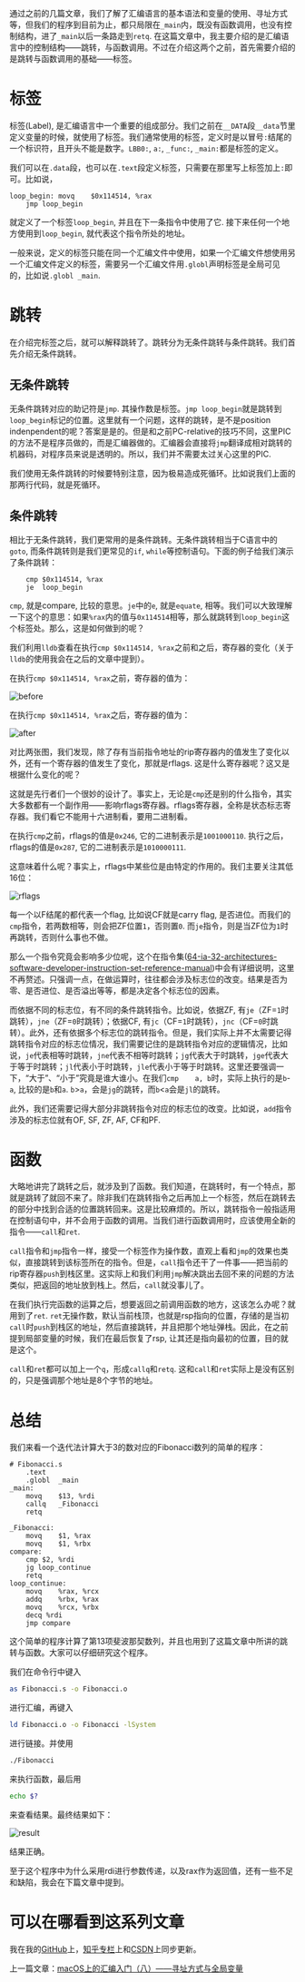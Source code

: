 通过之前的几篇文章，我们了解了汇编语言的基本语法和变量的使用、寻址方式等，但我们的程序到目前为止，都只局限在`_main`内，既没有函数调用，也没有控制结构，进了`_main`以后一条路走到`retq`. 在这篇文章中，我主要介绍的是汇编语言中的控制结构——跳转，与函数调用。不过在介绍这两个之前，首先需要介绍的是跳转与函数调用的基础——标签。

# 标签

标签(Label), 是汇编语言中一个重要的组成部分。我们之前在`__DATA`段`__data`节里定义变量的时候，就使用了标签。我们通常使用的标签，定义时是以冒号`:`结尾的一个标识符，且开头不能是数字。`LBB0:`, `a:`, `_func:`, `_main:`都是标签的定义。

我们可以在`.data`段，也可以在`.text`段定义标签，只需要在那里写上标签加上`:`即可。比如说，

```assembly
loop_begin:	movq	$0x114514, %rax
	jmp	loop_begin
```

就定义了一个标签`loop_begin`, 并且在下一条指令中使用了它. 接下来任何一个地方使用到`loop_begin`, 就代表这个指令所处的地址。

一般来说，定义的标签只能在同一个汇编文件中使用，如果一个汇编文件想使用另一个汇编文件定义的标签，需要另一个汇编文件用`.globl`声明标签是全局可见的，比如说`.globl	_main`.

# 跳转

在介绍完标签之后，就可以解释跳转了。跳转分为无条件跳转与条件跳转。我们首先介绍无条件跳转。

## 无条件跳转

无条件跳转对应的助记符是`jmp`. 其操作数是标签。`jmp	loop_begin`就是跳转到`loop_begin`标记的位置。这里就有一个问题，这样的跳转，是不是position indenpendent的呢？答案是是的。但是和之前PC-relative的技巧不同，这里PIC的方法不是程序员做的，而是汇编器做的。汇编器会直接将`jmp`翻译成相对跳转的机器码，对程序员来说是透明的。所以，我们并不需要太过关心这里的PIC.

我们使用无条件跳转的时候要特别注意，因为极易造成死循环。比如说我们上面的那两行代码，就是死循环。

## 条件跳转

相比于无条件跳转，我们更常用的是条件跳转。无条件跳转相当于C语言中的`goto`, 而条件跳转则是我们更常见的`if`, `while`等控制语句。下面的例子给我们演示了条件跳转：

```assembly
	cmp	$0x114514, %rax
	je	loop_begin
```

`cmp`, 就是compare, 比较的意思。`je`中的`e`, 就是`equate`, 相等。我们可以大致理解一下这个的意思：如果`%rax`内的值与`0x114514`相等，那么就跳转到`loop_begin`这个标签处。那么，这是如何做到的呢？

我们利用`lldb`查看在执行`cmp	$0x114514, %rax`之前和之后，寄存器的变化（关于`lldb`的使用我会在之后的文章中提到）。

在执行`cmp	$0x114514, %rax`之前，寄存器的值为：

![before](macOS上的汇编入门（九）——跳转与函数.assets/before.png)

在执行`cmp	$0x114514, %rax`之后，寄存器的值为：

![after](macOS上的汇编入门（九）——跳转与函数.assets/after.png)

对比两张图，我们发现，除了存有当前指令地址的rip寄存器内的值发生了变化以外，还有一个寄存器的值发生了变化，那就是rflags. 这是什么寄存器呢？这又是根据什么变化的呢？

这就是先行者们一个很妙的设计了。事实上，无论是`cmp`还是别的什么指令，其实大多数都有一个副作用——影响rflags寄存器。rflags寄存器，全称是状态标志寄存器。我们看它不能用十六进制看，要用二进制看。

在执行`cmp`之前，rflags的值是`0x246`, 它的二进制表示是`1001000110`. 执行之后，rflags的值是`0x287`, 它的二进制表示是`1010000111`.

这意味着什么呢？事实上，rflags中某些位是由特定的作用的。我们主要关注其低16位：

![rflags](macOS上的汇编入门（九）——跳转与函数.assets/rflags.png)

每一个以F结尾的都代表一个flag, 比如说CF就是carry flag, 是否进位。而我们的`cmp`指令，若两数相等，则会把ZF位置`1`，否则置`0`. 而`je`指令，则是当ZF位为`1`时再跳转，否则什么事也不做。

那么一个指令究竟会影响多少位呢，这个在指令集([64-ia-32-architectures-software-developer-instruction-set-reference-manual](https://www.intel.com/content/dam/www/public/us/en/documents/manuals/64-ia-32-architectures-software-developer-instruction-set-reference-manual-325383.pdf))中会有详细说明，这里不再赘述。只强调一点，在做运算时，往往都会涉及标志位的改变。结果是否为零、是否进位、是否溢出等等，都是决定各个标志位的因素。

而依据不同的标志位，有不同的条件跳转指令。比如说，依据ZF, 有`je`（ZF=`1`时跳转），`jne`（ZF=`0`时跳转）；依据CF, 有`jc`（CF=`1`时跳转），`jnc`（CF=`0`时跳转）。此外，还有依据多个标志位的跳转指令。但是，我们实际上并不太需要记得跳转指令对应的标志位情况，我们需要记住的是跳转指令对应的逻辑情况，比如说，`je`代表相等时跳转，`jne`代表不相等时跳转；`jg`代表大于时跳转，`jge`代表大于等于时跳转；`jl`代表小于时跳转，`jle`代表小于等于时跳转。这里还要强调一下，“大于”、“小于”究竟是谁大谁小。在我们`cmp	a, b`时，实际上执行的是`b`-`a`, 比较的是`b`和`a`. `b`>`a`，会是`jg`的跳转，而`b`<`a`会是`jl`的跳转。

此外，我们还需要记得大部分非跳转指令对应的标志位的改变。比如说，`add`指令涉及的标志位就有OF, SF, ZF, AF, CF和PF.

# 函数

大略地讲完了跳转之后，就涉及到了函数。我们知道，在跳转时，有一个特点，那就是跳转了就回不来了。除非我们在跳转指令之后再加上一个标签，然后在跳转去的部分中找到合适的位置跳转回来。这是比较麻烦的。所以，跳转指令一般指适用在控制语句中，并不会用于函数的调用。当我们进行函数调用时，应该使用全新的指令——`call`和`ret`.

`call`指令和`jmp`指令一样，接受一个标签作为操作数，直观上看和`jmp`的效果也类似，直接跳转到该标签所在的指令。但是，`call`指令还干了一件事——把当前的rip寄存器`push`到栈区里。这实际上和我们利用`jmp`解决跳出去回不来的问题的方法类似，把返回的地址放到栈上。然后，`call`就没事儿了。

在我们执行完函数的运算之后，想要返回之前调用函数的地方，这该怎么办呢？就用到了`ret`. `ret`无操作数，默认当前栈顶，也就是rsp指向的位置，存储的是当初`call`时`push`到栈区的地址，然后直接跳转，并且把那个地址弹栈。因此，在之前提到局部变量的时候，我们在最后恢复了rsp, 让其还是指向最初的位置，目的就是这个。

`call`和`ret`都可以加上一个`q`，形成`callq`和`retq`. 这和`call`和`ret`实际上是没有区别的，只是强调那个地址是8个字节的地址。

# 总结

我们来看一个迭代法计算大于3的数对应的Fibonacci数列的简单的程序：

```assembly
# Fibonacci.s
    .text
    .globl  _main
_main:
    movq    $13, %rdi
    callq   _Fibonacci
    retq

_Fibonacci:
    movq    $1, %rax
    movq    $1, %rbx
compare:
    cmp $2, %rdi
    jg loop_continue
    retq
loop_continue:
    movq    %rax, %rcx
    addq    %rbx, %rax
    movq    %rcx, %rbx
    decq %rdi
    jmp compare
```

这个简单的程序计算了第13项斐波那契数列，并且也用到了这篇文章中所讲的跳转与函数。大家可以仔细研究这个程序。

我们在命令行中键入

```bash
as Fibonacci.s -o Fibonacci.o
```

进行汇编，再键入

```bash
ld Fibonacci.o -o Fibonacci -lSystem
```

进行链接。并使用

```bash
./Fibonacci
```

来执行函数，最后用

```bash
echo $?
```

来查看结果。最终结果如下：

![result](macOS上的汇编入门（九）——跳转与函数.assets/result.png)

结果正确。

至于这个程序中为什么采用rdi进行参数传递，以及rax作为返回值，还有一些不足和缺陷，我会在下篇文章中提到。

# 可以在哪看到这系列文章

我在我的[GitHub](https://github.com/Evian-Zhang/Assembly-on-macOS)上，[知乎专栏](https://zhuanlan.zhihu.com/c_1132336120712765440)上和[CSDN](https://blog.csdn.net/EvianZhang)上同步更新。

上一篇文章：[macOS上的汇编入门（八）——寻址方式与全局变量](macOS上的汇编入门（八）——寻址方式与全局变量.md)